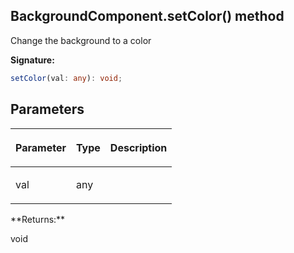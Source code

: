 
## BackgroundComponent.setColor() method

Change the background to a color

**Signature:**

```typescript
setColor(val: any): void;
```

## Parameters

<table><thead><tr><th>

Parameter


</th><th>

Type


</th><th>

Description


</th></tr></thead>
<tbody><tr><td>

val


</td><td>

any


</td><td>


</td></tr>
</tbody></table>
**Returns:**

void

